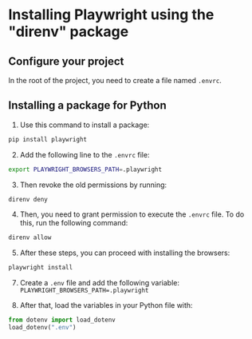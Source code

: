 # Installing Playwright using the "direnv" package


## Configure your project
In the root of the project, you need to create a file named `.envrc`.


## Installing a package for Python
1. Use this command to install a package:
```bash
pip install playwright
```

2. Add the following line to the `.envrc` file:
```bash
export PLAYWRIGHT_BROWSERS_PATH=.playwright
```

3. Then revoke the old permissions by running:
```bash
direnv deny
```

4. Then, you need to grant permission to execute the `.envrc` file.
To do this, run the following command:
```bash
direnv allow
```

5. After these steps, you can proceed with installing the browsers:
```bash
playwright install
```
7. Create a `.env` file and add the following variable:
`PLAYWRIGHT_BROWSERS_PATH=.playwright`

8. After that, load the variables in your Python file with:
```python
from dotenv import load_dotenv
load_dotenv(".env")
```
